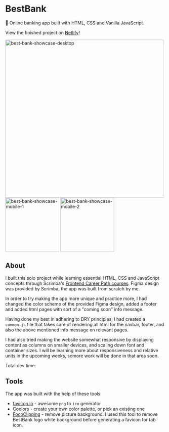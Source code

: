 # BestBank

🏦 Online banking app built with HTML, CSS and Vanilla JavaScript.

View the finished project on [Netlify](https://best-bank-lucieyarish.netlify.app/)!

<img width="500" alt="best-bank-showcase-desktop" src="https://github.com/lucieyarish/best-bank/assets/79669599/fa7508bc-84b7-49bf-806c-c4e7a9481c71">

<img width="170" alt="best-bank-showcase-mobile-1" src="https://github.com/lucieyarish/best-bank/assets/79669599/21489454-cfad-4af4-b1c6-121ef638c681">

<img width="170" alt="best-bank-showcase-mobile-2" src="https://github.com/lucieyarish/best-bank/assets/79669599/01f7384a-85f7-45cf-aada-0b1f21ba0450">

## About

I built this solo project while learning essential HTML, CSS and JavaScript concepts through Scrimba's [Frontend Career Path courses](https://scrimba.com/learn/frontend). Figma design was provided by Scrimba, the app was built from scratch by me.

In order to try making the app more unique and practice more, I had changed the color scheme of the provided Figma design, added a footer and added html pages with sort of a "coming soon" info message.

Having done my best in adhering to DRY principles, I had created a `common.js` file that takes care of rendering all html for the navbar, footer, and also the above mentioned info message on relevant pages.

I had also tried making the website somewhat responsive by displaying content as columns on smaller devices, and scaling down font and container sizes. I will be learning more about responsiveness and relative units in the upcoming weeks, somore work will be done in that area soon.

Total dev time:

## Tools

The app was built with the help of these tools:

- [favicon.io](https://favicon.io/) - awesome `png` to `ico` generator
- [Coolors](https://coolors.co/) - create your own color palette, or pick an existing one
- [FocoClipping](https://www.fococlipping.com/) - remove picture background. I used this tool to remove BestBank logo white background before generating a favicon for tab icon.
